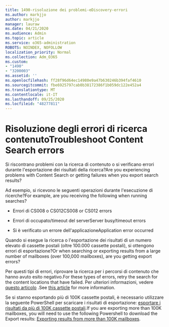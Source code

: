 ```yaml
---
title: 1490-risoluzione dei problemi-eDiscovery-errori
ms.author: markjjo
author: markjjo
manager: lauraw
ms.date: 04/21/2020
ms.audience: Admin
ms.topic: article
ms.service: o365-administration
ROBOTS: NOINDEX, NOFOLLOW
localization_priority: Normal
ms.collection: Adm_O365
ms.custom:
- "1490"
- "3200003"
ms.assetid: ''
ms.openlocfilehash: ff28f96d64ec14980e9a47b630246b394faf4610
ms.sourcegitcommit: fbe6925797cab0b38172386f1b059dc122e452a4
ms.translationtype: MT
ms.contentlocale: it-IT
ms.lasthandoff: 09/25/2020
ms.locfileid: "48277811"
---
```

# <a name="troubleshoot-content-search-errors"></a><span data-ttu-id="1a82b-102">Risoluzione degli errori di ricerca contenuto</span><span class="sxs-lookup"><span data-stu-id="1a82b-102">Troubleshoot Content Search errors</span></span>

<span data-ttu-id="1a82b-103">Si riscontrano problemi con la ricerca di contenuto o si verificano errori durante l'esportazione dei risultati della ricerca?</span><span class="sxs-lookup"><span data-stu-id="1a82b-103">Are you experiencing problems with Content Search or getting failures when you export search results?</span></span>

<span data-ttu-id="1a82b-104">Ad esempio, si ricevono le seguenti operazioni durante l'esecuzione di ricerche?</span><span class="sxs-lookup"><span data-stu-id="1a82b-104">For example, are you receiving the following when running searches?</span></span>

- <span data-ttu-id="1a82b-105">Errori di CS008 o CS012</span><span class="sxs-lookup"><span data-stu-id="1a82b-105">CS008 or CS012 errors</span></span>

- <span data-ttu-id="1a82b-106">Errori di occupato/timeout del server</span><span class="sxs-lookup"><span data-stu-id="1a82b-106">Server busy/timeout errors</span></span>

- <span data-ttu-id="1a82b-107">Si è verificato un errore dell'applicazione</span><span class="sxs-lookup"><span data-stu-id="1a82b-107">Application error occurred</span></span>

<span data-ttu-id="1a82b-108">Quando si esegue la ricerca o l'esportazione dei risultati di un numero elevato di cassette postali (oltre 100.000 cassette postali), si ottengono errori di esportazione?</span><span class="sxs-lookup"><span data-stu-id="1a82b-108">Or when searching or exporting results from a large number of mailboxes (over 100,000 mailboxes), are you getting export errors?</span></span>

<span data-ttu-id="1a82b-109">Per questi tipi di errori, riprovare la ricerca per i percorsi di contenuto che hanno avuto esito negativo.</span><span class="sxs-lookup"><span data-stu-id="1a82b-109">For these types of errors, retry the search for the content locations that have failed.</span></span> <span data-ttu-id="1a82b-110">Per ulteriori informazioni, vedere  [questo articolo](https://docs.microsoft.com/microsoft-365/compliance/retry-failed-content-search) .</span><span class="sxs-lookup"><span data-stu-id="1a82b-110">See  [this article](https://docs.microsoft.com/microsoft-365/compliance/retry-failed-content-search) for more information.</span></span>

<span data-ttu-id="1a82b-111">Se si stanno esportando più di 100K cassette postali, è necessario utilizzare la seguente PowerShell per scaricare i risultati di esportazione:  [esportare i risultati da più di 100K cassette postali](https://docs.microsoft.com/microsoft-365/compliance/export-search-results?view=o365-worldwide%23exporting-results-from-more-than-100000-mailboxes).</span><span class="sxs-lookup"><span data-stu-id="1a82b-111">If you are exporting more than 100K mailboxes, you will need to use the following Powershell to download the Export results:  [Exporting results from more than 100K mailboxes](https://docs.microsoft.com/microsoft-365/compliance/export-search-results?view=o365-worldwide%23exporting-results-from-more-than-100000-mailboxes).</span></span>
